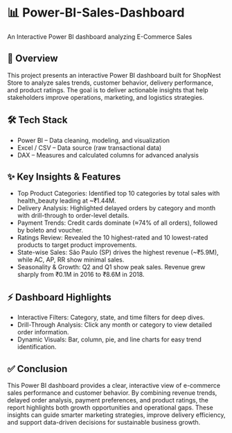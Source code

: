 # 📊 Power-BI-Sales-Dashboard
An Interactive Power BI dashboard analyzing E-Commerce Sales

## 📖 Overview

This project presents an interactive Power BI dashboard built for ShopNest Store to analyze sales trends, customer behavior, delivery performance, and product ratings.
The goal is to deliver actionable insights that help stakeholders improve operations, marketing, and logistics strategies.

## 🛠️ Tech Stack

- Power BI – Data cleaning, modeling, and visualization
- Excel / CSV – Data source (raw transactional data)
- DAX – Measures and calculated columns for advanced analysis

## ✨ Key Insights & Features

- Top Product Categories: Identified top 10 categories by total sales with health_beauty leading at ~₹1.44M.
- Delivery Analysis: Highlighted delayed orders by category and month with drill-through to order-level details.
- Payment Trends: Credit cards dominate (≈74% of all orders), followed by boleto and voucher.
- Ratings Review: Revealed the 10 highest-rated and 10 lowest-rated products to target product improvements.
- State-wise Sales: São Paulo (SP) drives the highest revenue (~₹5.9M), while AC, AP, RR show minimal sales.
- Seasonality & Growth: Q2 and Q1 show peak sales. Revenue grew sharply from ₹0.1M in 2016 to ₹8.6M in 2018.

## ⚡ Dashboard Highlights

- Interactive Filters: Category, state, and time filters for deep dives.
- Drill-Through Analysis: Click any month or category to view detailed order information.
- Dynamic Visuals: Bar, column, pie, and line charts for easy trend identification.

## ✅ Conclusion

This Power BI dashboard provides a clear, interactive view of e-commerce sales performance and customer behavior.
By combining revenue trends, delayed order analysis, payment preferences, and product ratings, the report highlights both growth opportunities and operational gaps.
These insights can guide smarter marketing strategies, improve delivery efficiency, and support data-driven decisions for sustainable business growth.

